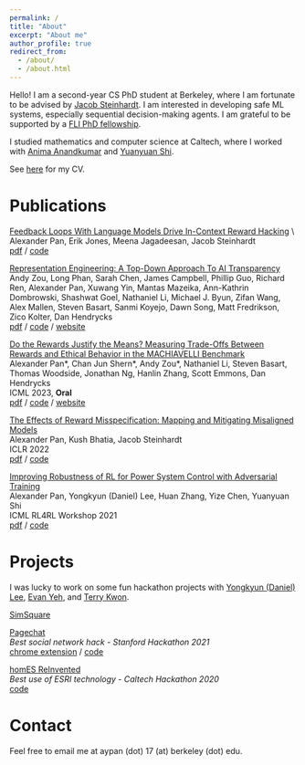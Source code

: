 ```yaml
---
permalink: /
title: "About"
excerpt: "About me"
author_profile: true
redirect_from: 
  - /about/
  - /about.html
---
```


Hello! I am a second-year CS PhD student at Berkeley, where I am fortunate to be advised by [Jacob Steinhardt](https://jsteinhardt.stat.berkeley.edu/). I am interested in developing safe ML systems, especially sequential decision-making agents. I am grateful to be supported by a [FLI PhD fellowship](https://futureoflife.org/about-us/our-people/fellowship-winners-2022/).

I studied mathematics and computer science at Caltech, where I worked with [Anima Anandkumar](http://tensorlab.cms.caltech.edu/users/anima/) and [Yuanyuan Shi](https://yyshi.eng.ucsd.edu/).  

See [here](https://drive.google.com/file/d/17jkbEmK-c69u8qqnYDzJNbo917Qwn6gg/view?usp=sharing) for my CV. 

Publications
======
[Feedback Loops With Language Models Drive In-Context Reward Hacking](https://arxiv.org/abs/2402.06627) \ 
Alexander Pan, Erik Jones, Meena Jagadeesan, Jacob Steinhardt \
[pdf](https://arxiv.org/pdf/2402.06627.pdf) / [code](https://github.com/aypan17/llm-feedback)

[Representation Engineering: A Top-Down Approach To AI Transparency](https://arxiv.org/abs/2310.01405) \
Andy Zou, Long Phan, Sarah Chen, James Campbell, Phillip Guo, Richard Ren, Alexander Pan, Xuwang Yin, Mantas Mazeika, Ann-Kathrin Dombrowski, Shashwat Goel, Nathaniel Li, Michael J. Byun, Zifan Wang, Alex Mallen, Steven Basart, Sanmi Koyejo, Dawn Song, Matt Fredrikson, Zico Kolter, Dan Hendrycks \
[pdf](https://arxiv.org/pdf/2310.01405.pdf) / [code](https://github.com/andyzoujm/representation-engineering) / [website](https://www.ai-transparency.org/)

[Do the Rewards Justify the Means? Measuring Trade-Offs Between Rewards and Ethical Behavior in the MACHIAVELLI Benchmark](https://arxiv.org/abs/2304.03279) \
Alexander Pan\*, Chan Jun Shern\*, Andy Zou\*, Nathaniel Li, Steven Basart, Thomas Woodside, Jonathan Ng, Hanlin Zhang, Scott Emmons, Dan Hendrycks \
ICML 2023, **Oral**  \
[pdf](https://arxiv.org/pdf/2304.03279.pdf) / [code](https://github.com/aypan17/machiavelli) / [website](https://aypan17.github.io/machiavelli/)

[The Effects of Reward Misspecification: Mapping and Mitigating Misaligned Models](https://arxiv.org/abs/2201.03544)  \
Alexander Pan, Kush Bhatia, Jacob Steinhardt  \
ICLR 2022 \
[pdf](https://arxiv.org/abs/2201.03544) / [code](https://github.com/aypan17/reward-misspecification)

[Improving Robustness of RL for Power System Control with Adversarial Training](https://arxiv.org/abs/2110.08956)  \
Alexander Pan, Yongkyun (Daniel) Lee, Huan Zhang, Yize Chen, Yuanyuan Shi    \
ICML RL4RL Workshop 2021   \
[pdf](https://arxiv.org/abs/2110.08956) / [code](https://github.com/aypan17/robust_pn)

<!---
Teaching
======
I enjoy teaching and am committed to promoting access to math and CS at all levels.

[Caltech Y RISE](https://www.caltechy.org/rise-tutor)  
Volunteer Tutor: 2018 - Present

Caltech CS 21: *Complexity Theory*  
Teaching Assistant: Winter 2020
-->

Projects
======
I was lucky to work on some fun hackathon projects with [Yongkyun (Daniel) Lee](https://noninertialframe.com/about), [Evan Yeh](https://www.linkedin.com/in/evan-yeh/), and [Terry Kwon](https://terrykwon.com/).

[SimSquare](https://devpost.com/software/simsquare)

[Pagechat](https://devpost.com/software/pagechat)  
*Best social network hack - Stanford Hackathon 2021*  
[chrome extension](https://chrome.google.com/webstore/detail/pagenow/lplobiaakhgkjcldopgkbcibeilddbmc) / [code](https://github.com/yongkyunlee/pagechat-chrome)

[homES ReInvented](https://devpost.com/software/homes-reinvented)  
*Best use of ESRI technology - Caltech Hackathon 2020*  
[code](https://github.com/yongkyunlee/hacktech2020)


Contact
======
Feel free to email me at aypan (dot) 17 (at) berkeley (dot) edu.
